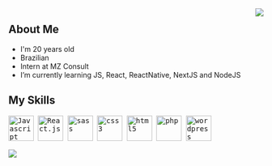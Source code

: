 <img align="right" src="https://avatars.githubusercontent.com/u/96201154?v=4">

## About Me

- I'm 20 years old
- Brazilian
- Intern at MZ Consult
- I’m currently learning JS, React, ReactNative, NextJS and NodeJS

## My Skills

<p>
  <kbd>
    <kbd><img class="img-icons" alt="Javascript" width="50" height="50" src="https://usefulangle.com/img/thumb/javascript.png"></kbd>
    <kbd><img class="img-icons" alt="React.js" width="50" height="50" src="https://react-cn.github.io/react/img/logo.svg"></kbd>
    <kbd><img class="img-icons" alt="sass" width="50" height="50" src="https://img.icons8.com/?size=512&id=vEiU8UeAmv0x&format=png"></kbd>
    <kbd><img class="img-icons" alt="css3" width="50" height="50" src="https://cdn-icons-png.flaticon.com/512/732/732190.png"></kbd>
    <kbd><img class="img-icons" alt="html5" width="50" height="50" src="https://cdn-icons-png.flaticon.com/512/1532/1532556.png"></kbd>
    <kbd><img class="img-icons" alt="php" width="50" height="50" src="https://cdn-icons-png.flaticon.com/512/919/919830.png"></kbd>
    <kbd><img class="img-icons" alt="wordpress" width="50" height="50" src="https://cdn-icons-png.flaticon.com/512/174/174881.png"></kbd>
  </kbd>
</p>

<div>
  <img src="https://github-readme-stats.vercel.app/api?username=ecsedeipedro&hide=contribs,prs&show_icons=true&theme=tokyonight">
</div>
